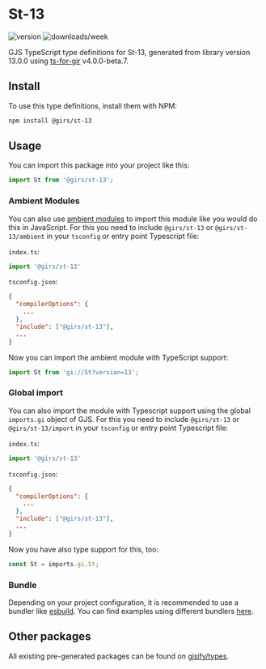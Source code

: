 
# St-13

![version](https://img.shields.io/npm/v/@girs/st-13)
![downloads/week](https://img.shields.io/npm/dw/@girs/st-13)


GJS TypeScript type definitions for St-13, generated from library version 13.0.0 using [ts-for-gir](https://github.com/gjsify/ts-for-gir) v4.0.0-beta.7.


## Install

To use this type definitions, install them with NPM:
```bash
npm install @girs/st-13
```

## Usage

You can import this package into your project like this:
```ts
import St from '@girs/st-13';
```

### Ambient Modules

You can also use [ambient modules](https://github.com/gjsify/ts-for-gir/tree/main/packages/cli#ambient-modules) to import this module like you would do this in JavaScript.
For this you need to include `@girs/st-13` or `@girs/st-13/ambient` in your `tsconfig` or entry point Typescript file:

`index.ts`:
```ts
import '@girs/st-13'
```

`tsconfig.json`:
```json
{
  "compilerOptions": {
    ...
  },
  "include": ["@girs/st-13"],
  ...
}
```

Now you can import the ambient module with TypeScript support: 

```ts
import St from 'gi://St?version=13';
```

### Global import

You can also import the module with Typescript support using the global `imports.gi` object of GJS.
For this you need to include `@girs/st-13` or `@girs/st-13/import` in your `tsconfig` or entry point Typescript file:

`index.ts`:
```ts
import '@girs/st-13'
```

`tsconfig.json`:
```json
{
  "compilerOptions": {
    ...
  },
  "include": ["@girs/st-13"],
  ...
}
```

Now you have also type support for this, too:

```ts
const St = imports.gi.St;
```

### Bundle

Depending on your project configuration, it is recommended to use a bundler like [esbuild](https://esbuild.github.io/). You can find examples using different bundlers [here](https://github.com/gjsify/ts-for-gir/tree/main/examples).

## Other packages

All existing pre-generated packages can be found on [gjsify/types](https://github.com/gjsify/types).

